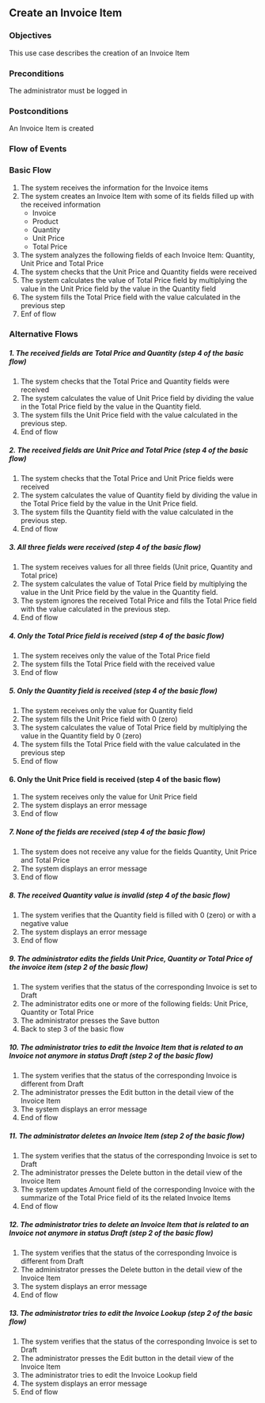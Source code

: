 ## Create an Invoice Item

### Objectives 
This use case describes the creation of an Invoice Item

### Preconditions
The administrator must be logged in

### Postconditions
An Invoice Item is created

### Flow of Events

### Basic Flow

1. The system receives the information for the Invoice items
2. The system creates an Invoice Item with some of its fields filled up with the received information
   - Invoice
   - Product
   - Quantity
   - Unit Price
   - Total Price
3. The system analyzes the following fields of each Invoice Item: Quantity, Unit Price and Total Price
4. The system checks that the Unit Price and Quantity fields were received
5. The system calculates the value of Total Price field by multiplying the value in the Unit Price field by the value in the Quantity field
6. The system fills the Total Price field with the value calculated in the previous step
7. Enf of flow


### Alternative Flows

##### 1. The received fields are Total Price and Quantity (step 4 of the basic flow)
   1. The system checks that the Total Price and Quantity fields were received
   2. The system calculates the value of Unit Price field by dividing the value in the Total Price field by the value in the Quantity field.
   3. The system fills the Unit Price field with the value calculated in the previous step.
   4. End of flow

##### 2. The received fields are Unit Price and Total Price (step 4 of the basic flow)
   1. The system checks that the Total Price and Unit Price fields were received
   2. The system calculates the value of Quantity field by dividing the value in the Total Price field by the value in the Unit Price field.
   3. The system fills the Quantity field with the value calculated in the previous step.
   4. End of flow
   
##### 3. All three fields were received (step 4 of the basic flow)
   1. The system receives values for all three fields (Unit price, Quantity and Total price)
   2. The system calculates the value of Total Price field by multiplying the value in the Unit Price field by the value in the Quantity field.
   3. The system ignores the received Total Price and fills the Total Price field with the value calculated in the previous step.
   4. End of flow

##### 4. Only the Total Price field is received (step 4 of the basic flow)
   1. The system receives only the value of the Total Price field
   2. The system fills the Total Price field with the received value
   3. End of flow
   
##### 5. Only the Quantity field is received (step 4 of the basic flow)
   1. The system receives only the value for Quantity field
   2. The system fills the Unit Price field with 0 (zero)
   3. The system calculates the value of Total Price field by multiplying the value in the Quantity field by 0 (zero)
   4. The system fills the Total Price field with the value calculated in the previous step
   5. End of flow
   
#### 6. Only the Unit Price field is received (step 4 of the basic flow)
   1. The system receives only the value for Unit Price field
   2. The system displays an error message
   3. End of flow
   
##### 7. None of the fields are received (step 4 of the basic flow)
   1. The system does not receive any value for the fields Quantity, Unit Price and Total Price
   2. The system displays an error message
   3. End of flow
   
##### 8. The received Quantity value is invalid (step 4 of the basic flow)
   1. The system verifies that the Quantity field is filled with 0 (zero) or with a negative value
   2. The system displays an error message
   3. End of flow
   
##### 9. The administrator edits the fields Unit Price, Quantity or Total Price of the invoice item (step 2 of the basic flow)
   1. The system verifies that the status of the corresponding Invoice is set to Draft
   2. The administrator edits one or more of the following fields: Unit Price, Quantity or Total Price
   3. The administrator presses the Save button
   4. Back to step 3 of the basic flow

##### 10. The administrator tries to edit the Invoice Item that is related to an Invoice not anymore in status Draft (step 2 of the basic flow)
   1. The system verifies that the status of the corresponding Invoice is different from Draft
   2. The administrator presses the Edit button in the detail view of the Invoice Item
   3. The system displays an error message
   4. End of flow

##### 11. The administrator deletes an Invoice Item (step 2 of the basic flow)
   1. The system verifies that the status of the corresponding Invoice is set to Draft
   2. The administrator presses the Delete button in the detail view of the Invoice Item
   3. The system updates Amount field of the corresponding Invoice with the summarize of the Total Price field of its the related Invoice Items
   4. End of flow
   
##### 12. The administrator tries to delete an Invoice Item that is related to an Invoice not anymore in status Draft (step 2 of the basic flow)
   1. The system verifies that the status of the corresponding Invoice is different from Draft
   2. The administrator presses the Delete button in the detail view of the Invoice Item
   3. The system displays an error message
   4. End of flow

##### 13. The administrator tries to edit the Invoice Lookup (step 2 of the basic flow)
   1. The system verifies that the status of the corresponding Invoice is set to Draft
   2. The administrator presses the Edit button in the detail view of the Invoice Item 
   3. The administrator tries to edit the Invoice Lookup field
   4. The system displays an error message
   5.	End of flow
